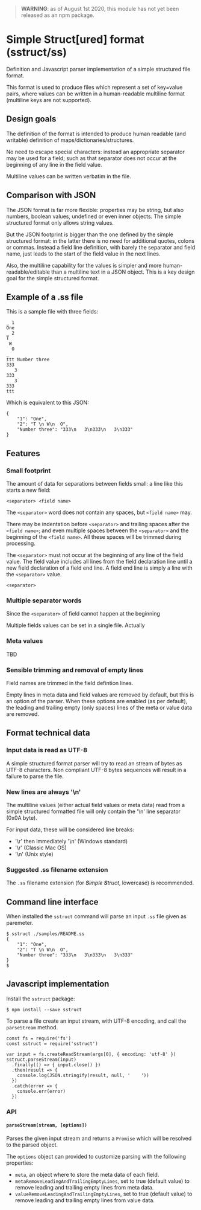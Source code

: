 > **WARNING**: as of August 1st 2020, this module has not yet been released as
> an npm package.

# Simple Struct[ured] format (sstruct/ss)

Definition and Javascript parser implementation of a simple structured file
format.

This format is used to produce files which represent a set of key=value pairs,
where values can be written in a human-readable multiline format (multiline
keys are not supported).

## Design goals

The definition of the format is intended to produce human readable (and
writable) definition of maps/dictionaries/structures.

No need to escape special characters: instead an appropriate separator may be
used for a field; such as that separator does not occur at the beginning of any
line in the field value.

Multiline values can be written verbatim in the file.

## Comparison with JSON

The JSON format is far more flexible: properties may be string, but also
numbers, boolean values, undefined or even inner objects. The simple structured
format only allows string values.

But the JSON footprint is bigger than the one defined by the simple structured
format: in the latter there is no need for additional quotes, colons or commas.
Instead a field line definition, with barely the separator and field name,
just leads to the start of the field value in the next lines.

Also, the multiline capability for the values is simpler and more
human-readable/editable than a multiline text in a JSON object. This is a key
design goal for the simple structured format.

## Example of a .ss file

This is a sample file with three fields:

    _ 1
    One
    _ 2
    T
     W
      O
    _
    ttt Number three
    333
       3
    333
       3
    333
    ttt

Which is equivalent to this JSON:

    {
        "1": "One",
        "2": "T \n W\n  O",
        "Number three": "333\n   3\n333\n   3\n333"
    }

## Features

### Small footprint

The amount of data for separations between fields small: a line like this
starts a new field:

    <separator> <field name>

The `<separator>` word does not contain any spaces, but `<field name>` may.

There may be indentation before `<separator>` and trailing spaces after the
`<field name>`; and even multiple spaces between the `<separator>` and the
beginning of the `<field name>`. All these spaces will be trimmed during
processing.

The `<separator>` must not occur at the beginning of any line of the field
value. The field value includes all lines from the field declaration line until
a new field declaration of a field end line. A field end line is simply a line
with the `<separator>` value.

    <separator>

### Multiple separator words

Since the `<separator>` of field cannot happen at the beginning

Multiple fields values can be set in a single file. Actually

### Meta values

TBD

### Sensible trimming and removal of empty lines

Field names are trimmed in the field defintion lines.

Empty lines in meta data and field values are removed by default, but this is
an option of the parser. When these options are enabled (as per default), the
leading and trailing empty (only spaces) lines of the meta or value data are
removed.

## Format technical data

### Input data is read as UTF-8

A simple structured format parser will try to read an stream of bytes as UTF-8
characters. Non compliant UTF-8 bytes sequences will result in a failure to
parse the file.

### New lines are always '\n'

The multiline values (either actual field values or meta data) read from a
simple structured formatted file will only contain the '\n' line separator
(0x0A byte).

For input data, these will be considered line breaks:

* '\r' then immediately '\n' (Windows standard)
* '\r' (Classic Mac OS)
* '\n' (Unix style)

### Suggested .ss filename extension

The `.ss` filename extension (for _**S**imple **S**truct_, lowercase) is
recommended.

## Command line interface

When installed the `sstruct` command will parse an input `.ss` file given as
paremeter.

    $ sstruct ./samples/README.ss
    {
        "1": "One",
        "2": "T \n W\n  O",
        "Number three": "333\n   3\n333\n   3\n333"
    }
    $

## Javascript implementation

Install the `sstruct` package:

    $ npm install --save sstruct

To parse a file create an input stream, with UTF-8 encoding, and call the `parseStream` method.

    const fs = require('fs')
    const sstruct = require('sstruct')

    var input = fs.createReadStream(args[0], { encoding: 'utf-8' })
    sstruct.parseStream(input)
      .finally(() => { input.close() })
      .then(result => {
        console.log(JSON.stringify(result, null, '    '))
      })
      .catch(error => {
        console.err(error)
      })
 
### API

#### `parseStream(stream, [options])`

Parses the given input stream and returns a `Promise` which will be resolved to the parsed object.

The `options` object can provided to customize parsing with the following properties:

* `meta`, an object where to store the meta data of each field.
* `metaRemoveLeadingAndTrailingEmptyLines`, set to true (default value) to remove leading and trailing empty lines from meta data.
* `valueRemoveLeadingAndTrailingEmptyLines`, set to true (default value) to remove leading and trailing empty lines from value data.

